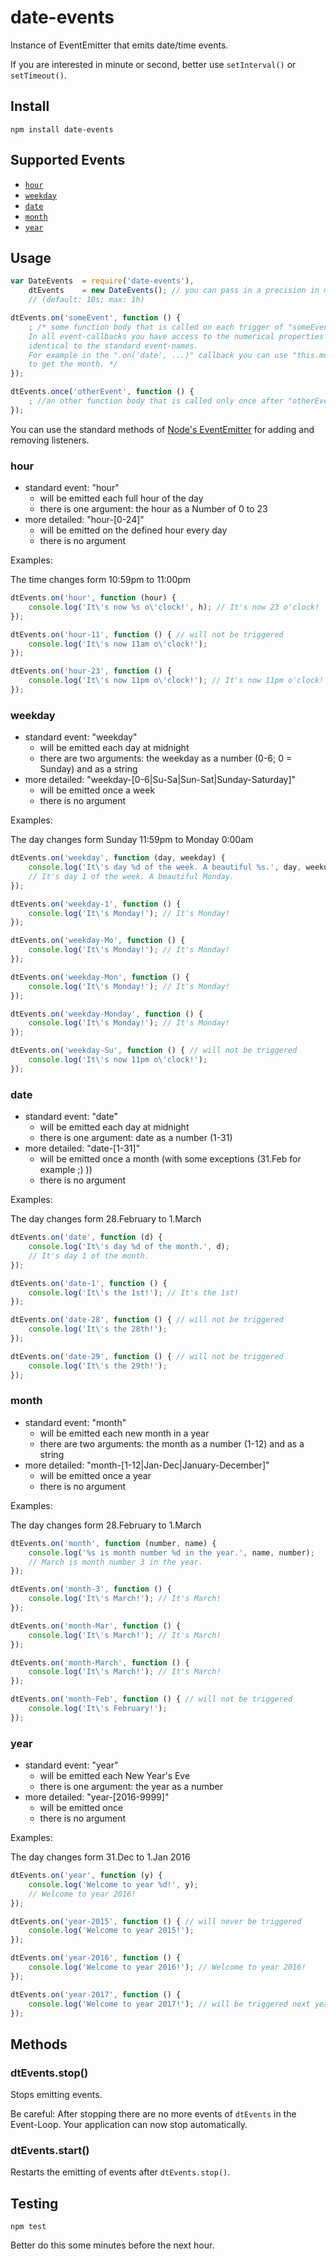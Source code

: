 date-events
==================

Instance of EventEmitter that emits date/time events.

If you are interested in minute or second, better use `setInterval()` or `setTimeout()`.

## Install

`npm install date-events`

## Supported Events

* [`hour`](#hour)
* [`weekday`](#weekday)
* [`date`](#date)
* [`month`](#month)
* [`year`](#year)

## Usage

``` js
var DateEvents  = require('date-events'),
	dtEvents    = new DateEvents(); // you can pass in a precision in ms
    // (default: 10s; max: 1h)

dtEvents.on('someEvent', function () {
    ; /* some function body that is called on each trigger of "someEvent"
    In all event-callbacks you have access to the numerical properties
    identical to the standard event-names.
    For example in the ".on('date', ...)" callback you can use "this.month"
    to get the month. */
});

dtEvents.once('otherEvent', function () {
    ; //an other function body that is called only once after "otherEvent"
});
```

You can use the standard methods of [Node's EventEmitter](https://nodejs.org/api/events.html) for adding and removing listeners.

### hour

* standard event: "hour"
  * will be emitted each full hour of the day
  * there is one argument: the hour as a Number of 0 to 23
* more detailed: "hour-[0-24]"
  * will be emitted on the defined hour every day
  * there is no argument

Examples:

The time changes form 10:59pm to 11:00pm
``` js
dtEvents.on('hour', function (hour) {
    console.log('It\'s now %s o\'clock!', h); // It's now 23 o'clock!
});

dtEvents.on('hour-11', function () { // will not be triggered
    console.log('It\'s now 11am o\'clock!');
});

dtEvents.on('hour-23', function () {
    console.log('It\'s now 11pm o\'clock!'); // It's now 11pm o'clock!
});
```

### weekday

* standard event: "weekday"
  * will be emitted each day at midnight
  * there are two arguments: the weekday as a number (0-6; 0 = Sunday) and as a string
* more detailed: "weekday-[0-6|Su-Sa|Sun-Sat|Sunday-Saturday]"
  * will be emitted once a week
  * there is no argument

Examples:

The day changes form Sunday 11:59pm to Monday 0:00am
``` js
dtEvents.on('weekday', function (day, weekday) {
    console.log('It\'s day %d of the week. A beautiful %s.', day, weekday);
    // It's day 1 of the week. A beautiful Monday.
});

dtEvents.on('weekday-1', function () {
    console.log('It\'s Monday!'); // It's Monday!
});

dtEvents.on('weekday-Mo', function () {
    console.log('It\'s Monday!'); // It's Monday!
});

dtEvents.on('weekday-Mon', function () {
    console.log('It\'s Monday!'); // It's Monday!
});

dtEvents.on('weekday-Monday', function () {
    console.log('It\'s Monday!'); // It's Monday!
});

dtEvents.on('weekday-Su', function () { // will not be triggered
    console.log('It\'s now 11pm o\'clock!');
});
```

### date

* standard event: "date"
  * will be emitted each day at midnight
  * there is one argument: date as a number (1-31)
* more detailed: "date-[1-31]"
  * will be emitted once a month (with some exceptions (31.Feb for example ;) )) 
  * there is no argument

Examples:

The day changes form 28.February to 1.March
``` js
dtEvents.on('date', function (d) {
    console.log('It\'s day %d of the month.', d);
    // It's day 1 of the month.
});

dtEvents.on('date-1', function () {
    console.log('It\'s the 1st!'); // It's the 1st!
});

dtEvents.on('date-28', function () { // will not be triggered
    console.log('It\'s the 28th!');
});

dtEvents.on('date-29', function () { // will not be triggered
    console.log('It\'s the 29th!');
});
```

### month

* standard event: "month"
  * will be emitted each new month in a year
  * there are two arguments: the month as a number (1-12) and as a string
* more detailed: "month-[1-12|Jan-Dec|January-December]"
  * will be emitted once a year
  * there is no argument

Examples:

The day changes form 28.February to 1.March
``` js
dtEvents.on('month', function (number, name) {
    console.log('%s is month number %d in the year.', name, number);
    // March is month number 3 in the year.
});

dtEvents.on('month-3', function () {
    console.log('It\'s March!'); // It's March!
});

dtEvents.on('month-Mar', function () {
    console.log('It\'s March!'); // It's March!
});

dtEvents.on('month-March', function () {
    console.log('It\'s March!'); // It's March!
});

dtEvents.on('month-Feb', function () { // will not be triggered
    console.log('It\'s February!');
});
```

### year

* standard event: "year"
  * will be emitted each New Year's Eve
  * there is one argument: the year as a number
* more detailed: "year-[2016-9999]"
  * will be emitted once
  * there is no argument

Examples:

The day changes form 31.Dec to 1.Jan 2016
``` js
dtEvents.on('year', function (y) {
    console.log('Welcome to year %d!', y);
    // Welcome to year 2016!
});

dtEvents.on('year-2015', function () { // will never be triggered
    console.log('Welcome to year 2015!');
});

dtEvents.on('year-2016', function () {
    console.log('Welcome to year 2016!'); // Welcome to year 2016!
});

dtEvents.on('year-2017', function () {
    console.log('Welcome to year 2017!'); // will be triggered next year
});
```

## Methods

### dtEvents.stop()

Stops emitting events.

Be careful: After stopping there are no more events of `dtEvents` in the Event-Loop.
Your application can now stop automatically.

### dtEvents.start()

Restarts the emitting of events after `dtEvents.stop()`.

## Testing

`npm test`

Better do this some minutes before the next hour.
